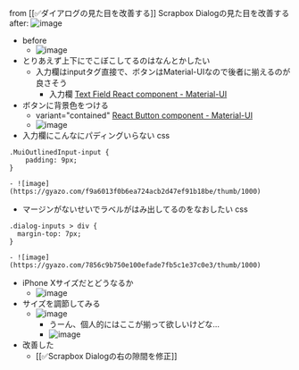 
from [[✅ダイアログの見た目を改善する]]
Scrapbox Dialogの見た目を改善する
after:
![image](https://gyazo.com/84ce13f8e1e4073f3fdffc0da100172c/thumb/1000)

- before
    - ![image](https://gyazo.com/d01f8b60f3dfe9ca5ba2f5154044085c/thumb/1000)
- とりあえず上下にでこぼこしてるのはなんとかしたい
    - 入力欄はinputタグ直接で、ボタンはMaterial-UIなので後者に揃えるのが良さそう
        - 入力欄	[Text Field React component - Material-UI](https://material-ui.com/components/text-fields/)
- ボタンに背景色をつける
    - variant="contained" [React Button component - Material-UI](https://material-ui.com/components/buttons/)
    - ![image](https://gyazo.com/0eb4f93d2ac3c77ff0ed64b878506122/thumb/1000)
- 入力欄にこんなにパディングいらない
css

```
.MuiOutlinedInput-input {
    padding: 9px;
}
```

    - ![image](https://gyazo.com/f9a6013f0b6ea724acb2d47ef91b18be/thumb/1000)
- マージンがないせいでラベルがはみ出してるのをなおしたい
css

```
.dialog-inputs > div {
  margin-top: 7px;
}
```

    - ![image](https://gyazo.com/7856c9b750e100efade7fb5c1e37c0e3/thumb/1000)

- iPhone Xサイズだとどうなるか
    - ![image](https://gyazo.com/94bc7583e7c90ae292743e5e80c3dbdb/thumb/1000)
- サイズを調節してみる
    - ![image](https://gyazo.com/84ce13f8e1e4073f3fdffc0da100172c/thumb/1000)
        - うーん、個人的にはここが揃って欲しいけどな…
        - ![image](https://gyazo.com/c521e80e41d01b51bdb5a7c4def5a3b2/thumb/1000)
- 改善した
    - [[✅Scrapbox Dialogの右の隙間を修正]]
